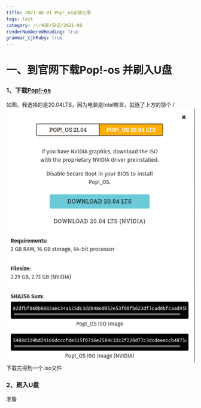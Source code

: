 ```yaml
---
title: 2021-08-01 Pop!_os安装记录
tags: text
category: /小书匠/日记/2021-08
renderNumberedHeading: true
grammar_cjkRuby: true
---
```

# 一、到官网下载Pop!-os 并刷入U盘
### 1、下载[Pop!-os](https://pop.system76.com/)
如图，我选择的是20.04LTS，因为电脑是Intel核显，就选了上方的那个
/![enter description here](./images/1627825093454.png)
下载完得到一个.iso文件
### 2、刷入U盘
准备